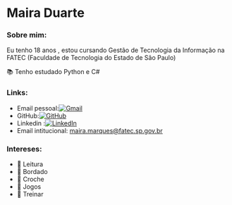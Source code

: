 # Maira Duarte
 
### Sobre mim:
Eu tenho 18 anos , estou cursando Gestão de Tecnologia da Informação na FATEC (Faculdade de Tecnologia do Estado de São Paulo)

📚 Tenho estudado Python e C#

### Links: 

- Email pessoal:[![Gmail](https://img.shields.io/badge/Gmail-333333?style=for-the-badge&logo=gmail&logoColor=red)](mailto:duarte.maira.marques@gmail.com)
- GitHub:[![GitHub](https://img.shields.io/badge/GitHub-100000?style=for-the-badge&logo=github&logoColor=white)](https://github.com/MairaDuarte) 
- Linkedin :[![LinkedIn](https://img.shields.io/badge/LinkedIn-0077B5?style=for-the-badge&logo=linkedin&logoColor=white)](https://www.linkedin.com/in/maira-duarte-312156355/)
- Email intitucional: maira.marques@fatec.sp.gov.br

### Intereses:

- 📘 Leitura
- 🧵 Bordado
- 🧶 Croche
- 🎲 Jogos
- 💪 Treinar
